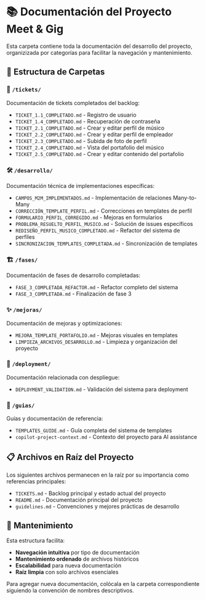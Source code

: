 # 📚 Documentación del Proyecto Meet & Gig

Esta carpeta contiene toda la documentación del desarrollo del proyecto, organizizada por categorías para facilitar la navegación y mantenimiento.

## 📁 Estructura de Carpetas

### 🎯 `/tickets/`

Documentación de tickets completados del backlog:

- `TICKET_1.1_COMPLETADO.md` - Registro de usuario
- `TICKET_1.4_COMPLETADO.md` - Recuperación de contraseña
- `TICKET_2.1_COMPLETADO.md` - Crear y editar perfil de músico
- `TICKET_2.2_COMPLETADO.md` - Crear y editar perfil de empleador
- `TICKET_2.3_COMPLETADO.md` - Subida de foto de perfil
- `TICKET_2.4_COMPLETADO.md` - Vista del portafolio del músico
- `TICKET_2.5_COMPLETADO.md` - Crear y editar contenido del portafolio

### 🛠️ `/desarrollo/`

Documentación técnica de implementaciones específicas:

- `CAMPOS_M2M_IMPLEMENTADOS.md` - Implementación de relaciones Many-to-Many
- `CORRECCIÓN_TEMPLATE_PERFIL.md` - Correcciones en templates de perfil
- `FORMULARIO_PERFIL_CORREGIDO.md` - Mejoras en formularios
- `PROBLEMA_RESUELTO_PERFIL_MUSICO.md` - Solución de issues específicos
- `REDISEÑO_PERFIL_MUSICO_COMPLETADO.md` - Refactor del sistema de perfiles
- `SINCRONIZACION_TEMPLATES_COMPLETADA.md` - Sincronización de templates

### 🏗️ `/fases/`

Documentación de fases de desarrollo completadas:

- `FASE_3_COMPLETADA_REFACTOR.md` - Refactor completo del sistema
- `FASE_3_COMPLETADA.md` - Finalización de fase 3

### ✨ `/mejoras/`

Documentación de mejoras y optimizaciones:

- `MEJORA_TEMPLATE_PORTAFOLIO.md` - Mejoras visuales en templates
- `LIMPIEZA_ARCHIVOS_DESARROLLO.md` - Limpieza y organización del proyecto

### 🚀 `/deployment/`

Documentación relacionada con despliegue:

- `DEPLOYMENT_VALIDATION.md` - Validación del sistema para deployment

### 📖 `/guias/`

Guías y documentación de referencia:

- `TEMPLATES_GUIDE.md` - Guía completa del sistema de templates
- `copilot-project-context.md` - Contexto del proyecto para AI assistance

## 📋 Archivos en Raíz del Proyecto

Los siguientes archivos permanecen en la raíz por su importancia como referencias principales:

- `TICKETS.md` - Backlog principal y estado actual del proyecto
- `README.md` - Documentación principal del proyecto
- `guidelines.md` - Convenciones y mejores prácticas de desarrollo

## 🔄 Mantenimiento

Esta estructura facilita:

- **Navegación intuitiva** por tipo de documentación
- **Mantenimiento ordenado** de archivos históricos
- **Escalabilidad** para nueva documentación
- **Raíz limpia** con solo archivos esenciales

Para agregar nueva documentación, colócala en la carpeta correspondiente siguiendo la convención de nombres descriptivos.
